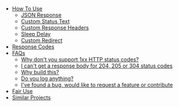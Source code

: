 <!-- docs/_sidebar.md -->
<!-- Due to a bug in how the sidebar is created, have to manually create sidebar -->

- [How To Use](#how-to-use)
  - [JSON Response](#json-response)
  - [Custom Status Text](#custom-status-text)
  - [Custom Response Headers](#custom-response-headers)
  - [Sleep Delay](#sleep-delay)
  - [Custom Redirect](#custom-redirect)
- [Response Codes](#response-codes)
- [FAQs](#faqs)
  - [Why don't you support 1xx HTTP status codes?](#why-don39t-you-support-1xx-http-status-codes)
  - [I can't get a response body for 204, 205 or 304 status codes](#i-can39t-get-a-response-body-for-204-205-or-304-status-codes)
  - [Why build this?](#why-build-this)
  - [Do you log anything?](#do-you-log-anything)
  - [I've found a bug, would like to request a feature or contribute](#i39ve-found-a-bug-would-like-to-request-a-feature-or-contribute)
- [Fair Use](#fair-use)
- [Similar Projects](#similar-projects)
